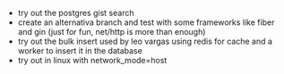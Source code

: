 - try out the postgres gist search 
- create an alternativa branch and test with some frameworks like fiber and gin (just for fun, net/http is more than enough)
- try out the bulk insert used by leo vargas using redis for cache and a worker to insert it in the database
- try out in linux with network_mode=host
